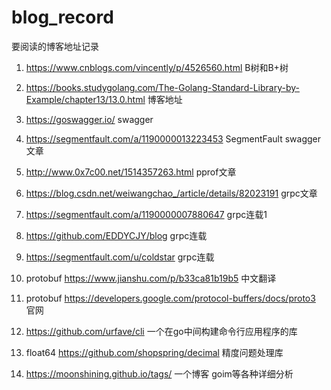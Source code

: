 # blog_record
要阅读的博客地址记录

1. https://www.cnblogs.com/vincently/p/4526560.html B树和B+树

2. https://books.studygolang.com/The-Golang-Standard-Library-by-Example/chapter13/13.0.html 博客地址

3. https://goswagger.io/ swagger

4. https://segmentfault.com/a/1190000013223453 SegmentFault swagger文章

5. http://www.0x7c00.net/1514357263.html pprof文章　

6. https://blog.csdn.net/weiwangchao_/article/details/82023191 grpc文章

7. https://segmentfault.com/a/1190000007880647 grpc连载1

8. https://github.com/EDDYCJY/blog grpc连载

9. https://segmentfault.com/u/coldstar grpc连载

10. protobuf https://www.jianshu.com/p/b33ca81b19b5 中文翻译

11. protobuf https://developers.google.com/protocol-buffers/docs/proto3 官网

12. https://github.com/urfave/cli 一个在go中间构建命令行应用程序的库

13. float64 https://github.com/shopspring/decimal 精度问题处理库

14. https://moonshining.github.io/tags/ 一个博客 goim等各种详细分析
